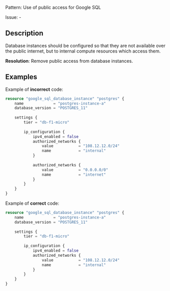 Pattern: Use of public access for Google SQL

Issue: -

## Description

Database instances should be configured so that they are not available over the public internet, but to internal compute resources which access them.

**Resolution**: Remove public access from database instances.

## Examples

Example of **incorrect** code:

```terraform
resource "google_sql_database_instance" "postgres" {
	name             = "postgres-instance-a"
	database_version = "POSTGRES_11"
	
	settings {
		tier = "db-f1-micro"
	
		ip_configuration {
			ipv4_enabled = false
			authorized_networks {
				value           = "108.12.12.0/24"
				name            = "internal"
			}
	
			authorized_networks {
				value           = "0.0.0.0/0"
				name            = "internet"
			}
		}
	}
}
```

Example of **correct** code:

```terraform
resource "google_sql_database_instance" "postgres" {
	name             = "postgres-instance-a"
	database_version = "POSTGRES_11"
	
	settings {
		tier = "db-f1-micro"
	
		ip_configuration {
			ipv4_enabled = false
			authorized_networks {
				value           = "108.12.12.0/24"
				name            = "internal"
			}
		}
	}
}
```